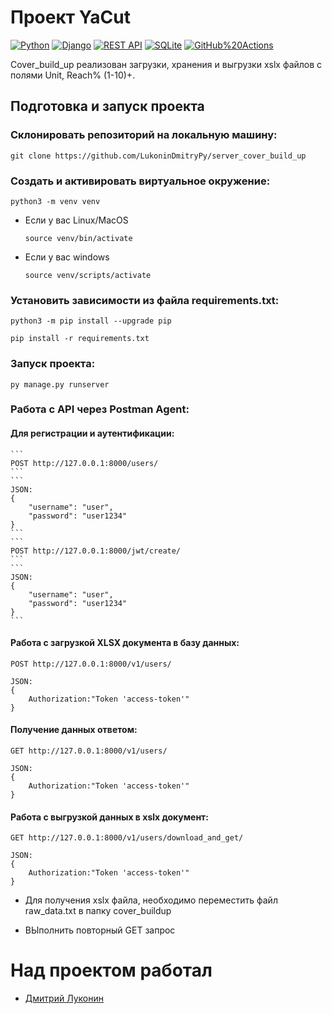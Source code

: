 # Проект YaCut 
[![Python](https://img.shields.io/badge/-Python-464646?style=flat-square&logo=Python)](https://www.python.org/)
[![Django](https://img.shields.io/badge/-Django-464646?style=flat-square&logo=Django)](https://www.djangoproject.com/)
[![REST API](https://img.shields.io/badge/-REST%20API-464646?style=flat-square&logo=REST%20API)](https://restfulapi.net/)
[![SQLite](https://img.shields.io/badge/-SQLite-464646?style=flat-square&logo=SQLite)](https://www.sqlite.org/)
[![GitHub%20Actions](https://img.shields.io/badge/-GitHub%20Actions-464646?style=flat-square&logo=GitHub%20actions)](https://github.com/features/actions)

Cover_build_up реализован загрузки, хранения и выгрузки xslx файлов с полями Unit, Reach% (1-10)+.

## Подготовка и запуск проекта
### Склонировать репозиторий на локальную машину:
```
git clone https://github.com/LukoninDmitryPy/server_cover_build_up
```

### Cоздать и активировать виртуальное окружение:
```
python3 -m venv venv
```

* Если у вас Linux/MacOS

    ```
    source venv/bin/activate
    ```

* Если у вас windows

    ```
    source venv/scripts/activate
    ```

### Установить зависимости из файла requirements.txt:

```
python3 -m pip install --upgrade pip
```

```
pip install -r requirements.txt
```

### Запуск проекта:

```
py manage.py runserver
```

### Работа с API через Postman Agent:

#### Для регистрации и аутентификации:
    ```
    POST http://127.0.0.1:8000/users/
    ```
    ```
    JSON:
    {
        "username": "user",
        "password": "user1234"
    } 
    ```
    ```
    POST http://127.0.0.1:8000/jwt/create/
    ```
    ```
    JSON:
    {
        "username": "user",
        "password": "user1234"
    } 
    ```

#### Работа с загрузкой XLSX документа в базу данных:

```
POST http://127.0.0.1:8000/v1/users/
```
```
JSON:
{
    Authorization:"Token 'access-token'"
} 
```

#### Получение данных ответом:

```
GET http://127.0.0.1:8000/v1/users/
```
```
JSON:
{
    Authorization:"Token 'access-token'"
} 
```

#### Работа с выгрузкой данных в xslx документ:

```
GET http://127.0.0.1:8000/v1/users/download_and_get/
```
```
JSON:
{
    Authorization:"Token 'access-token'"
} 
```
* Для получения xslx файла, необходимо переместить файл raw_data.txt в папку cover_buildup

* ВЫполнить повторный GET запрос

# Над проектом работал
- [Дмитрий Луконин](https://wa.me/79153612056)
